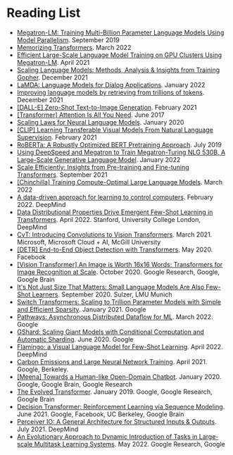 # Reading List

- [Megatron-LM: Training Multi-Billion Parameter Language Models Using Model Parallelism](https://arxiv.org/pdf/1909.08053). September 2019
- [Memorizing Transformers](https://arxiv.org/pdf/2203.08913). March 2022
- [Efficient Large-Scale Language Model Training on GPU Clusters Using Megatron-LM](https://arxiv.org/pdf/2104.04473). April 2021
- [Scaling Language Models: Methods, Analysis & Insights from Training Gopher](https://arxiv.org/pdf/2112.11446). December 2021
- [LaMDA: Language Models for Dialog Applications](https://arxiv.org/pdf/2201.08239). January 2022
- [Improving language models by retrieving from trillions of tokens](https://arxiv.org/pdf/2112.04426). December 2021
- [[DALL-E] Zero-Shot Text-to-Image Generation](https://arxiv.org/pdf/2102.12092). February 2021
- [[Transformer] Attention Is All You Need](https://arxiv.org/pdf/1706.03762). June 2017
- [Scaling Laws for Neural Language Models](https://arxiv.org/pdf/2001.08361). January 2020
- [[CLIP] Learning Transferable Visual Models From Natural Language Supervision](https://arxiv.org/pdf/2103.00020). February 2021
- [RoBERTa: A Robustly Optimized BERT Pretraining Approach](https://arxiv.org/pdf/1907.11692). July 2019
- [Using DeepSpeed and Megatron to Train Megatron-Turing NLG 530B, A Large-Scale Generative Language Model](https://arxiv.org/pdf/2201.11990). January 2022
- [Scale Efficiently: Insights from Pre-training and Fine-tuning Transformers](https://arxiv.org/pdf/2109.10686). September 2021
- [[Chinchilla] Training Compute-Optimal Large Language Models](https://arxiv.org/pdf/2203.15556). March 2022
- [A data-driven approach for learning to control computers](https://arxiv.org/pdf/2202.08137). February 2022. DeepMind
- [Data Distributional Properties Drive Emergent Few-Shot Learning in Transformers](https://arxiv.org/pdf/2205.05055). April 2022. Stanford, University College London, DeepMind
- [CvT: Introducing Convolutions to Vision Transformers](https://arxiv.org/pdf/2103.15808). March 2021. Microsoft, Microsoft Cloud + AI, McGill University
- [[DETR] End-to-End Object Detection with Transformers](https://arxiv.org/pdf/2005.12872). May 2020. Facebook
- [[Vision Transformer] An Image is Worth 16x16 Words: Transformers for Image Recognition at Scale](https://arxiv.org/pdf/2010.11929). October 2020. Google Research, Google, Google Brain
- [It's Not Just Size That Matters: Small Language Models Are Also Few-Shot Learners](https://arxiv.org/pdf/2009.07118). September 2020. Sulzer, LMU Munich
- [Switch Transformers: Scaling to Trillion Parameter Models with Simple and Efficient Sparsity](https://arxiv.org/pdf/2101.03961). January 2021. Google
- [Pathways: Asynchronous Distributed Dataflow for ML](https://arxiv.org/pdf/2203.12533). March 2022. Google
- [GShard: Scaling Giant Models with Conditional Computation and Automatic Sharding](https://arxiv.org/pdf/2006.16668). June 2020. Google
- [Flamingo: a Visual Language Model for Few-Shot Learning](https://arxiv.org/pdf/2204.14198). April 2022. DeepMind
- [Carbon Emissions and Large Neural Network Training](https://arxiv.org/pdf/2104.10350). April 2021. Google, Berkeley.
- [[Meena] Towards a Human-like Open-Domain Chatbot](https://arxiv.org/pdf/2001.09977). January 2020. Google, Google Brain, Google Research
- [The Evolved Transformer](https://arxiv.org/pdf/1901.11117). January 2019. Google, Google Research, Google Brain
- [Decision Transformer: Reinforcement Learning via Sequence Modeling](https://arxiv.org/pdf/2106.01345). June 2021. Google, Facebook, UC Berkeley, Google Brain
- [Perceiver IO: A General Architecture for Structured Inputs & Outputs](https://arxiv.org/pdf/2107.14795). July 2021. DeepMind
- [An Evolutionary Approach to Dynamic Introduction of Tasks in Large-scale Multitask Learning Systems](https://arxiv.org/pdf/2205.12755). May 2022. Google Research, Google